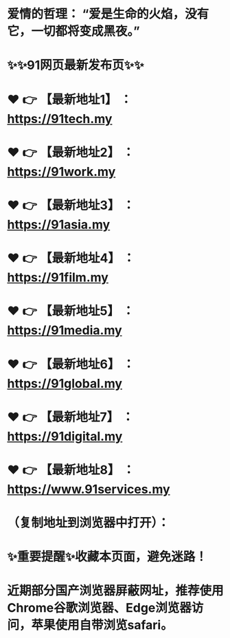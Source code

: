 # 爱情的哲理： “爱是生命的火焰，没有它，一切都将变成黑夜。”
# ✨✨91网页最新发布页✨✨
# ❤️ 👉 【最新地址1】 ：https://91tech.my
# ❤️ 👉 【最新地址2】 ：https://91work.my
# ❤️ 👉 【最新地址3】 ：https://91asia.my
# ❤️ 👉 【最新地址4】 ：https://91film.my
# ❤️ 👉 【最新地址5】 ：https://91media.my
# ❤️ 👉 【最新地址6】 ：https://91global.my
# ❤️ 👉 【最新地址7】 ：https://91digital.my
# ❤️ 👉 【最新地址8】 ：https://www.91services.my
# （复制地址到浏览器中打开）：
# ✨重要提醒✨收藏本页面，避免迷路！
# 近期部分国产浏览器屏蔽网址，推荐使用Chrome谷歌浏览器、Edge浏览器访问，苹果使用自带浏览safari。
